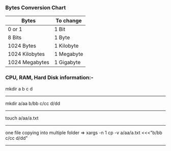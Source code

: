 ### Bytes Conversion Chart
|Bytes|To change|
|------|-----|
|0 or 1|1 Bit|
|8 Bits|1 Byte|
|1024 Bytes|1 Kilobyte|
|1024 Kilobytes|1 Megabyte|
|1024 Megabytes|1 Gigabyte|


### CPU, RAM, Hard Disk information:-

mkdir a b c d
***
mkdir a/aa b/bb c/cc d/dd
***
touch a/aa/a.txt
***
one file copying into multiple folder =>
xargs -n 1 cp -v a/aa/a.txt <<<"b/bb c/cc d/dd"
***

